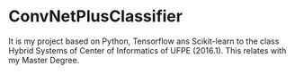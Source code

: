 # ConvNetPlusClassifier
It is my project based on Python, Tensorflow ans Scikit-learn to the class Hybrid Systems of Center of Informatics of UFPE (2016.1). This relates with my Master Degree.
